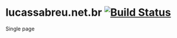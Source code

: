 lucassabreu.net.br [![Build Status](https://travis-ci.org/lucassabreu/lucassabreu.github.io-hugo.svg?branch=master)](https://travis-ci.org/lucassabreu/lucassabreu.github.io-hugo)
==================


Single page
